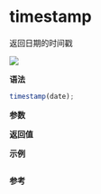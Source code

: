 # timestamp

返回日期的时间戳

![](https://img.shields.io/badge/-Date-blue)

**语法**

```js
timestamp(date);
```

**参数**

**返回值**

**示例**

```js

```

**参考**
